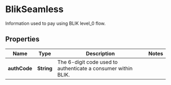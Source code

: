 

# BlikSeamless

Information used to pay using BLIK level_0 flow.

## Properties

| Name | Type | Description | Notes |
|------------ | ------------- | ------------- | -------------|
|**authCode** | **String** | The 6-digit code used to authenticate a consumer within BLIK. |  |



